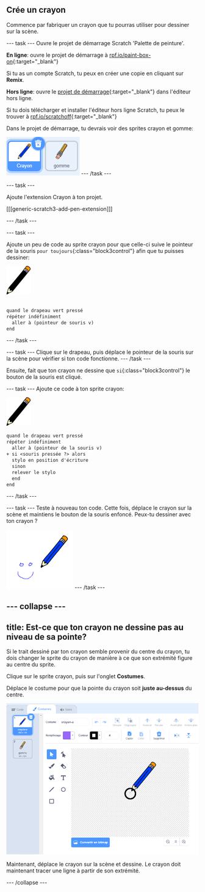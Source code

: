 ## Crée un crayon

Commence par fabriquer un crayon que tu pourras utiliser pour dessiner sur la scène.

--- task --- Ouvre le projet de démarrage Scratch 'Palette de peinture'.

**En ligne**: ouvre le projet de démarrage à [rpf.io/paint-box-on](http://rpf.io/paint-box-on){:target="_blank"}

Si tu as un compte Scratch, tu peux en créer une copie en cliquant sur **Remix**.

**Hors ligne**: ouvre le [projet de démarrage](http://rpf.io/p/fr-FR/paint-box-go){:target="_blank"} dans l'éditeur hors ligne.

Si tu dois télécharger et installer l'éditeur hors ligne Scratch, tu peux le trouver à [rpf.io/scratchoff](http://rpf.io/scratchoff){:target="_blank"}

Dans le projet de démarrage, tu devrais voir des sprites crayon et gomme:

![capture d'écran](images/paint-starter.png) --- /task ---

--- task ---

Ajoute l'extension Crayon à ton projet.

[[[generic-scratch3-add-pen-extension]]]

--- /task ---

--- task ---

Ajoute un peu de code au sprite crayon pour que celle-ci suive le pointeur de la souris `pour toujours`{:class="block3control"} afin que tu puisses dessiner:

![crayon](images/pencil.png)

```blocks3

quand le drapeau vert pressé
répéter indéfiniment 
  aller à (pointeur de souris v)
end
```

--- /task ---

--- task --- Clique sur le drapeau, puis déplace le pointeur de la souris sur la scène pour vérifier si ton code fonctionne. --- /task ---

Ensuite, fait que ton crayon ne dessine que `si`{:class="block3control"} le bouton de la souris est cliqué.

--- task --- Ajoute ce code à ton sprite crayon:

![crayon](images/pencil.png)

```blocks3
quand le drapeau vert pressé
répéter indéfiniment 
  aller à (pointeur de la souris v)
+ si <souris pressée ?> alors 
  stylo en position d'écriture
  sinon 
  relever le stylo
  end
end
```

--- /task ---

--- task --- Teste à nouveau ton code. Cette fois, déplace le crayon sur la scène et maintiens le bouton de la souris enfoncé. Peux-tu dessiner avec ton crayon ?

![capture d'écran](images/paint-draw.png) --- /task ---

--- collapse ---
---
title: Est-ce que ton crayon ne dessine pas au niveau de sa pointe?
---

Si le trait dessiné par ton crayon semble provenir du centre du crayon, tu dois changer le sprite du crayon de manière à ce que son extrémité figure au centre du sprite.

Clique sur le sprite crayon, puis sur l'onglet **Costumes**.

Déplace le costume pour que la pointe du crayon soit **juste au-dessus** du centre.

![Centre de costume](images/costume-center-annotated.png)

Maintenant, déplace le crayon sur la scène et dessine. Le crayon doit maintenant tracer une ligne à partir de son extrémité.

--- /collapse ---
